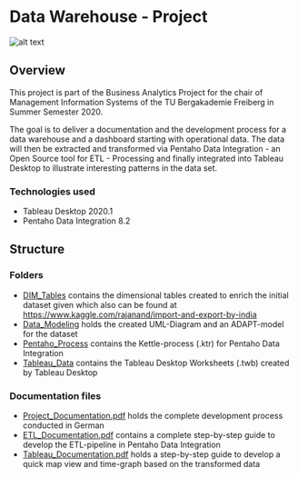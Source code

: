 # Data Warehouse - Project
![alt text](https://user-images.githubusercontent.com/61973543/89605738-8eae2100-d86e-11ea-879f-42c5fe23ada9.png)
## Overview
This project is part of the Business Analytics Project for the chair of Management Information Systems of the TU Bergakademie Freiberg in Summer Semester 2020.

The goal is to deliver a documentation and the development process for a data warehouse and a dashboard starting with operational data. The data will then be extracted and transformed via Pentaho Data Integration - an Open Source tool for ETL - Processing and finally integrated into Tableau Desktop to illustrate interesting patterns in the data set.

### Technologies used
* Tableau Desktop 2020.1
* Pentaho Data Integration 8.2

## Structure
### Folders
* [DIM_Tables](https://github.com/antivism/BA_Project/tree/master/DIM_Tables) contains the dimensional tables created to enrich the initial dataset given which also can be found at https://www.kaggle.com/rajanand/import-and-export-by-india
* [Data_Modeling](https://github.com/antivism/BA_Project/tree/master/Data_Modeling) holds the created UML-Diagram and an ADAPT-model for the dataset
* [Pentaho_Process](https://github.com/antivism/BA_Project/tree/master/Pentaho_Process) contains the Kettle-process (.ktr) for Pentaho Data Integration
* [Tableau_Data](https://github.com/antivism/BA_Project/tree/master/Tableau_Data) contains the Tableau Desktop Worksheets (.twb) created by Tableau Desktop
### Documentation files
* [Project_Documentation.pdf](https://github.com/antivism/BA_Project/blob/master/Project_Documentation.pdf) holds the complete development process conducted in German
* [ETL_Documentation.pdf](https://github.com/antivism/BA_Project/blob/master/ETL_Documentation.pdf) contains a complete step-by-step guide to develop the ETL-pipeline in Pentaho Data Integration
* [Tableau_Documentation.pdf](https://github.com/antivism/BA_Project/blob/master/Tableau_Documentation.pdf) holds a step-by-step guide to develop a quick map view and time-graph based on the transformed data
